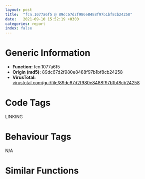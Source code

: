 ```yaml
---
layout: post
title:  "fcn.1077a6f5 @ 89dc67d2f980e8488f97b1bf8cb24258"
date:   2021-09-10 15:52:19 +0300
categories: report
index: false
---
```


# Generic Information
- **Function:** fcn.1077a6f5
- **Origin (md5):** 89dc67d2f980e8488f97b1bf8cb24258
- **VirusTotal:** [virustotal.com/gui/file/89dc67d2f980e8488f97b1bf8cb24258][virustotal_ref]

# Code Tags
<span class="tag" id="LINKING">LINKING</span>


# Behaviour Tags
<span class="bhv-tag" id="na">N/A</span>

# Similar Functions
<script type="text/javascript" src="https://www.gstatic.com/charts/loader.js"></script>
<script type="text/javascript">

    google.charts.load('current', {'packages':['corechart']});
    google.charts.setOnLoadCallback(drawChart);

    function drawChart() {
    var data = new google.visualization.DataTable();
        data.addColumn('number', 'X');
        data.addColumn('number', 'Y');
        data.addColumn({type: 'string', role: 'tooltip', 'p': {'html': true}});
        data.addColumn({'type': 'string', 'role': 'style'});
        
        data.addRows([
    [0, 0, '<b><a href="/report/fcn.1077a6f5@89dc67d2f980e8488f97b1bf8cb24258">fcn.1077a6f5</a><br>@89dc67d2f980e8488f97b1bf8cb24258</b><br>push ebx<br>push eax<br>push esi<br>pushfd <br>call fcn.1074457e<br>jle 0x10736a41<br>pushfd <br>push ebp<br>push edi<br>jmp fcn.107936c5<br>mov esi, dword[ebp+8]<br>fild dword[esp+0x1c]<br>mov eax, dword[esi+8]<br>push ebx<br>mov ebx, 0x6b32369e<br>lea ebx, [ebx+0x27d996b3]<br>mov ebx, ebx<br>push eax<br>mov eax, 0x6eed4190<br>lea eax, [eax-0x1f90ee4]<br>lea ebx, [eax+ebx]<br>pop eax<br>xchg dword[esp], ebx<br>fstp qword[eax]<br>add dword[esi+8], 8<br>mov ebx, dword[esp]<br>pushfd <br>call fcn.10736a5e<br>loop 0x107369e0<br>add al, 0x24<br>push ebx<br>push ecx<br>push dword[esp+0x24]<br>call dword[sym.imp.KERNEL32.dll_FreeLibrary]<br>jmp 0x10736a21<br>mov dword[esp+0x1c], ebx<br>jmp 0x107668be<br>push ebx<br>mov dword[esp], ebx<br>cmp edi, dword[esp]<br>lea esp, [esp+4]<br>je 0x10737c7a<br>jmp 0x107844a1<br>call fcn.10755c43<br>jno 0x1076d9dc<br>inc eax<br>test eax, 0xe952515f<br>mov al, byte[0x72fffeb0]<br>push ebx<br>push eax<br>push esi<br>call fcn.1077ae96<br>jl 0x1076d9f2<br>mov esi, 0x5116297b<br>push edx<br>jmp 0x1002ca3d<br>jns 0x1076d9e7<br>loopne 0x1076da11<br>jmp 0x1002b9a6<br>lea esp, [esp-4]<br>xchg dword[esp], ebx<br>sbb al, 0x24<br>mov ebx, dword[esp]<br>push dword[ebp-0xc]<br>pushfd <br>call 0x1076d9eb<br>jl 0x1076d96d<br>add byte[eax], al<br>add byte[ecx+eax*4+4], bh<br>and al, 0xa<br>jb 0x1076d9f1<br>add al, 0x24<br>or dh, byte[edx]<br>add bl, al<br>jl 0x1076d9bc<br>ret <br>xchg bh, ch<br>mov edx, 0x531f0f1b<br>lodsd eax, dword[esi]<br>out dx, eax<br>nop dword[ebx-0x10]<br>add eax, 0x1bbdfd76<br>aas <br>sbb eax, 0x681bbaf0<br>dec esi<br>and eax, 0x431ec6a4<br>rcl al, cl<br>xchg byte[edx-0x4e344d97], dl<br>out dx, eax<br>scasb al, byte<br>mov dword[ebp-0x653b6d1d], eax<br>movsb byte<br>lodsb al, byte[esi]<br>and eax, dword[edx+edx*8-0x30]<br>xchg byte[edx-0x4eff3b97], dl<br>out dx, eax<br>nop dword[ebx-0x10]<br>jo 0x1076da84<br>stc <br>mov ebp, 0xf25bb61b<br>mov edx, 0x9871b224<br>mov dl, 0x71<br>cwde <br>movsb byte<br>lodsb al, byte[esi]<br>and eax, dword[edx+edx*8-0x5e]<br>xchg byte[edx-0x4e344d97], dl<br>out dx, eax<br>jp 0x1076da53<br>mov ah, bl<br>enter 0xfffffffffffff14e, 0xffffffffffffffba<br>sbb eax, esi<br>push ds<br>inc ebx<br>rcr byte[ecx-0x3b966d7a], cl<br>add byte[ecx+0x4f20f4ef], dh<br>mov edx, 0x51a6131b<br>lea esp, [esp+4]<br>jmp 0x10747b4f<br>add byte[eax], al<br>add byte[eax], al<br>jge 0x10781b52<br>add byte[ebp-1], bh<br>push dword[ebp-8]<br>jne 0x10781b4d<br>call dword[sym.imp.KERNEL32.dll_CloseHandle]<br>jmp 0x1076d9d4<br>mov edi, dword[ebp+8]<br>fild dword[esp+0xc]<br>mov eax, dword[edi+8]<br>fstp qword[eax]<br>add dword[edi+8], 8<br>lea eax, [esp+0x1c]<br>call fcn.100d3c80<br>push 0xca2c6cea<br>push ebx<br>mov ebx, dword[esp+4]<br>lea ebx, [ebx+0x35d39318]<br>mov dword[esp+4], ebx<br>pop ebx<br>pushfd <br>call 0x10781bce<br>jl 0x10781b50<br>add al, 0x24<br>xchg ecx, eax<br>sbb eax, 0x79c30001<br>and cl, byte[esi-5]<br>push ecx<br>push edx<br>push ebx<br>call fcn.10744303<br>jo 0x107844b1<br>jns 0x10784475<br>add ch, al<br>jne 0x107843dc<br>lea eax, [eax+0x1d8ffac4]<br>xchg dword[esp], eax<br>pushfd <br>mov dword[esp+4], ebx<br>popfd <br>pushfd <br>pushfd <br>mov dword[esp+4], eax<br>push edx<br>call 0x10784497<br>and al, 4<br>add byte[eax], al<br>add byte[ebp-0x7b766364], bl<br>and al, 4<br>add byte[eax], al<br>add byte[edx-0x18], dl<br>add dword[eax], eax<br>add byte[eax], al<br>jl 0x107844f2<br>lea edx, [edx+0x4e47]<br>jmp edx<br>call 0x10782bbd<br>js 0x10784435<br>and al, 4<br>pushfd <br>push ebp<br>call fcn.1002eaf1<br>jg 0x1078443f<br>add al, 0x24<br>lea esp, [esp+4]<br>jmp 0x1078c26d<br>jb 0x10784481<br>and al, 4<br>add ecx, dword[edi]<br>add ecx, 0x2e56e7e7<br>lea esi, [esi+4]<br>jmp ecx<br>pop dword<br>mov edx, dword[esi]<br>add edx, 0x2c8b7f48<br>call fcn.1075783d<br>ja 0x1078c27e<br>push dword[esp+0x10]<br>call dword[sym.imp.KERNEL32.dll_CloseHandle]<br>je 0x1078c2a5<br>adc bh, bh<br>adc eax, sym.imp.KERNEL32.dll_CloseHandle<br>jmp 0x10781b93<br><eoc> ', 'point { fill-color: #e0440e; }'],

        ]);

    var options = {
        title: 'Similarity Plot',
        legend: 'none',
        colors: ['#dedbd9', '#e6693e', '#ec8f6e', '#f3b49f', '#f6c7b6'],
        tooltip: {isHtml: true, trigger: 'both'},
        explorer: {
        actions: ["dragToZoom", "rightClickToReset"],
        },
        chartArea: {
        width: '80%',
        height: '80%'
        },
        width: '100%',
        height: '100%'
    };

    var chart = new google.visualization.ScatterChart(document.getElementById('chart_div'));

    chart.draw(data, options);
    }
    
</script>


<div id="chart_div" style="width: 100%px; height: 100%;"></div>

# Disassembled Code
{% highlight nasm %}

push ebx
push eax
push esi
pushfd
call fcn.1074457e
jle 0x10736a41
pushfd
push ebp
push edi
jmp fcn.107936c5
mov esi, dword[ebp+8]
fild dword[esp+0x1c]
mov eax, dword[esi+8]
push ebx
mov ebx, 0x6b32369e
lea ebx, [ebx+0x27d996b3]
mov ebx, ebx
push eax
mov eax, 0x6eed4190
lea eax, [eax-0x1f90ee4]
lea ebx, [eax+ebx]
pop eax
xchg dword[esp], ebx
fstp qword[eax]
add dword[esi+8], 8
mov ebx, dword[esp]
pushfd
call fcn.10736a5e
loop 0x107369e0
add al, 0x24
push ebx
push ecx
push dword[esp+0x24]
call dword[sym.imp.KERNEL32.dll_FreeLibrary]
jmp 0x10736a21
mov dword[esp+0x1c], ebx
jmp 0x107668be
push ebx
mov dword[esp], ebx
cmp edi, dword[esp]
lea esp, [esp+4]
je 0x10737c7a
jmp 0x107844a1
call fcn.10755c43
jno 0x1076d9dc
inc eax
test eax, 0xe952515f
mov al, byte[0x72fffeb0]
push ebx
push eax
push esi
call fcn.1077ae96
jl 0x1076d9f2
mov esi, 0x5116297b
push edx
jmp 0x1002ca3d
jns 0x1076d9e7
loopne 0x1076da11
jmp 0x1002b9a6
lea esp, [esp-4]
xchg dword[esp], ebx
sbb al, 0x24
mov ebx, dword[esp]
push dword[ebp-0xc]
pushfd
call 0x1076d9eb
jl 0x1076d96d
add byte[eax], al
add byte[ecx+eax*4+4], bh
and al, 0xa
jb 0x1076d9f1
add al, 0x24
or dh, byte[edx]
add bl, al
jl 0x1076d9bc
ret
xchg bh, ch
mov edx, 0x531f0f1b
lodsd eax, dword[esi]
out dx, eax
nop dword[ebx-0x10]
add eax, 0x1bbdfd76
aas
sbb eax, 0x681bbaf0
dec esi
and eax, 0x431ec6a4
rcl al, cl
xchg byte[edx-0x4e344d97], dl
out dx, eax
scasb al, byte
mov dword[ebp-0x653b6d1d], eax
movsb byte
lodsb al, byte[esi]
and eax, dword[edx+edx*8-0x30]
xchg byte[edx-0x4eff3b97], dl
out dx, eax
nop dword[ebx-0x10]
jo 0x1076da84
stc
mov ebp, 0xf25bb61b
mov edx, 0x9871b224
mov dl, 0x71
cwde
movsb byte
lodsb al, byte[esi]
and eax, dword[edx+edx*8-0x5e]
xchg byte[edx-0x4e344d97], dl
out dx, eax
jp 0x1076da53
mov ah, bl
enter 0xfffffffffffff14e, 0xffffffffffffffba
sbb eax, esi
push ds
inc ebx
rcr byte[ecx-0x3b966d7a], cl
add byte[ecx+0x4f20f4ef], dh
mov edx, 0x51a6131b
lea esp, [esp+4]
jmp 0x10747b4f
add byte[eax], al
add byte[eax], al
jge 0x10781b52
add byte[ebp-1], bh
push dword[ebp-8]
jne 0x10781b4d
call dword[sym.imp.KERNEL32.dll_CloseHandle]
jmp 0x1076d9d4
mov edi, dword[ebp+8]
fild dword[esp+0xc]
mov eax, dword[edi+8]
fstp qword[eax]
add dword[edi+8], 8
lea eax, [esp+0x1c]
call fcn.100d3c80
push 0xca2c6cea
push ebx
mov ebx, dword[esp+4]
lea ebx, [ebx+0x35d39318]
mov dword[esp+4], ebx
pop ebx
pushfd
call 0x10781bce
jl 0x10781b50
add al, 0x24
xchg ecx, eax
sbb eax, 0x79c30001
and cl, byte[esi-5]
push ecx
push edx
push ebx
call fcn.10744303
jo 0x107844b1
jns 0x10784475
add ch, al
jne 0x107843dc
lea eax, [eax+0x1d8ffac4]
xchg dword[esp], eax
pushfd
mov dword[esp+4], ebx
popfd
pushfd
pushfd
mov dword[esp+4], eax
push edx
call 0x10784497
and al, 4
add byte[eax], al
add byte[ebp-0x7b766364], bl
and al, 4
add byte[eax], al
add byte[edx-0x18], dl
add dword[eax], eax
add byte[eax], al
jl 0x107844f2
lea edx, [edx+0x4e47]
jmp edx
call 0x10782bbd
js 0x10784435
and al, 4
pushfd
push ebp
call fcn.1002eaf1
jg 0x1078443f
add al, 0x24
lea esp, [esp+4]
jmp 0x1078c26d
jb 0x10784481
and al, 4
add ecx, dword[edi]
add ecx, 0x2e56e7e7
lea esi, [esi+4]
jmp ecx
pop dword
mov edx, dword[esi]
add edx, 0x2c8b7f48
call fcn.1075783d
ja 0x1078c27e
push dword[esp+0x10]
call dword[sym.imp.KERNEL32.dll_CloseHandle]
je 0x1078c2a5
adc bh, bh
adc eax, sym.imp.KERNEL32.dll_CloseHandle
jmp 0x10781b93

{% endhighlight %}

[virustotal_ref]: https://www.virustotal.com/gui/file/89dc67d2f980e8488f97b1bf8cb24258